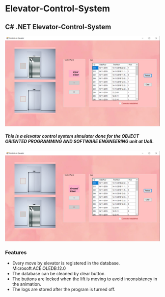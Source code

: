 ﻿# Elevator-Control-System
## C# .NET Elevator-Control-System

![](first_floor.PNG)

##### This is a elevator control system simulator done for the *OBJECT ORIENTED PROGRAMMING AND SOFTWARE ENGINEERING* unit at UoB.

![](ground_floor.PNG)

### Features

* Every move by elevator is registered in the database. Microsoft.ACE.OLEDB.12.0
* The database can be cleaned by clear button.
* The buttons are locked when the lift is moving to avoid inconsistency in the animation. 
* The logs are stored after the program is turned off.


